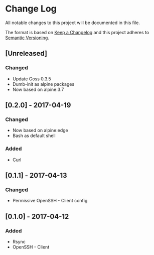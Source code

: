 # Change Log
All notable changes to this project will be documented in this file.

The format is based on [Keep a Changelog](http://keepachangelog.com/)
and this project adheres to [Semantic Versioning](http://semver.org/).

## [Unreleased]
### Changed
- Update Goss 0.3.5
- Dumb-init as alpine packages
- Now based on alpine:3.7

## [0.2.0] - 2017-04-19
### Changed
- Now based on alpine:edge
- Bash as default shell

### Added
- Curl

## [0.1.1] - 2017-04-13
### Changed
- Permissive OpenSSH - Client config

## [0.1.0] - 2017-04-12
### Added
- Rsync
- OpenSSH - Client
